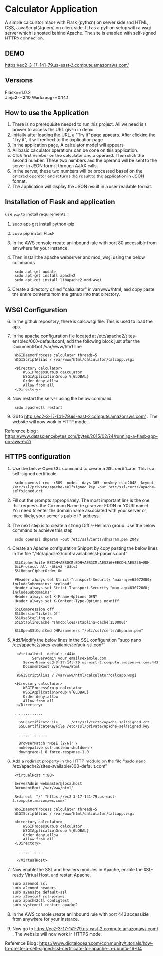 # Calculator Application
A simple calculator made with Flask (python) on server side and HTML, CSS, JavaScript(Jquery) on client side.
It has a python setup with a wsgi server which is hosted behind Apache.
The site is enabled with self-signed HTTPS connection.

## DEMO
https://ec2-3-17-141-79.us-east-2.compute.amazonaws.com/


## Versions
Flask==1.0.2  
Jinja2==2.10
Werkzeug==0.14.1

## How to use the Application

1. There is no prerequisite needed to run this project. All we need is a brower to access the URL given in demo
2. Initially after loading the URL, a "Try it" page appears. After clicking the "Try it", it will redirect to the application page
3. In the application page, A calculator model will appears
4. All basic calculator operations can be done on this application.
5. Click first number on the calculator and a operand. Then click the second number. These two numbers and the operand will be sent to the server in JSON format through AJAX calls.
6. In the server, these two numbers will be processed based on the entered operator and returns the result to the application in JSON format. 
7. The application will display the JSON result in a user readable format.

## Installation of Flask and application

use `pip` to install requirements：  

1. sudo apt-get install python-pip

2. sudo pip install Flask

3. In the AWS console create an inbound rule with port 80 accessible from anywhere for your instance.

4. Then install the apache webserver and mod_wsgi using the below commands 

		sudo apt-get update
		sudo apt-get install apache2
		sudo apt-get install libapache2-mod-wsgi

5. Create a directory called "calculator" in var/www/html, and copy paste the entire contents from the github into that directory.  

## WSGI Configuration

6. In the github repository, there is calc.wsgi file. This is used to load the app.

7. In the apache configuration file located at /etc/apache2/sites-enabled/000-default.conf, add the following block just after the DocumentRoot /var/www/html line

		WSGIDaemonProcess calculator threads=5
		WSGIScriptAlias / /var/www/html/calculator/calcapp.wsgi

		<Directory calculator>
		    WSGIProcessGroup calculator
		    WSGIApplicationGroup %{GLOBAL}
		    Order deny,allow
		    Allow from all
		</Directory>

8. Now restart the server using the below command.

		sudo apachectl restart

9. Go to http://ec2-3-17-141-79.us-east-2.compute.amazonaws.com/ . The website will now work in HTTP mode.

Reference blog : https://www.datasciencebytes.com/bytes/2015/02/24/running-a-flask-app-on-aws-ec2/

## HTTPS configuration

1. Use the below OpenSSL command to create a SSL certificate. This is a self-signed certificate

		sudo openssl req -x509 -nodes -days 365 -newkey rsa:2048 -keyout /etc/ssl/private/apache-selfsigned.key -out /etc/ssl/certs/apache-selfsigned.crt

2. Fill out the prompts appropriately. The most important line is the one that requests the Common Name (e.g. server FQDN or YOUR name). You need to enter the domain name associated with your server or, more likely, your server's public IP address.

3. The next step is to create a strong Diffie-Hellman group. Use the below command to achieve this step

		sudo openssl dhparam -out /etc/ssl/certs/dhparam.pem 2048

4. Create an Apache configuration Snippet by copy pasting the below lines in the file "/etc/apache2/conf-available/ssl-params.conf"


		SSLCipherSuite EECDH+AESGCM:EDH+AESGCM:AES256+EECDH:AES256+EDH
		SSLProtocol All -SSLv2 -SSLv3
		SSLHonorCipherOrder On

		#Header always set Strict-Transport-Security "max-age=63072000; includeSubdomains; preload"
		Header always set Strict-Transport-Security "max-age=63072000; includeSubdomains"
		Header always set X-Frame-Options DENY
		Header always set X-Content-Type-Options nosniff

		SSLCompression off 
		SSLSessionTickets Off
		SSLUseStapling on 
		SSLStaplingCache "shmcb:logs/stapling-cache(150000)"

		SSLOpenSSLConfCmd DHParameters "/etc/ssl/certs/dhparam.pem"

5. Add/Modify the below lines in the SSL configuration "sudo nano /etc/apache2/sites-available/default-ssl.conf"

		 <VirtualHost _default_:443>
		        ServerAdmin your_email@example.com
			ServerName ec2-3-17-141-79.us-east-2.compute.amazonaws.com:443
			DocumentRoot /var/www/html
		 
		 WSGIScriptAlias / /var/www/html/calculator/calcapp.wsgi

		<Directory calculator>
		    WSGIProcessGroup calculator
		    WSGIApplicationGroup %{GLOBAL}
		    Order deny,allow
		    Allow from all
		 </Directory>

		.............

		  SSLCertificateFile      /etc/ssl/certs/apache-selfsigned.crt
		  SSLCertificateKeyFile /etc/ssl/private/apache-selfsigned.key

		 ..............

		  BrowserMatch "MSIE [2-6]" \
		  nokeepalive ssl-unclean-shutdown \
		  downgrade-1.0 force-response-1.0
	
6. Add a redirect property in the HTTP module on the file "sudo nano /etc/apache2/sites-available/000-default.conf"

		<VirtualHost *:80>

		ServerAdmin webmaster@localhost
		DocumentRoot /var/www/html/

		Redirect  "/" "https://ec2-3-17-141-79.us-east-2.compute.amazonaws.com/"

		WSGIDaemonProcess calculator threads=5
		WSGIScriptAlias / /var/www/html/calculator/calcapp.wsgi

		<Directory calculator>
		    WSGIProcessGroup calculator
		    WSGIApplicationGroup %{GLOBAL}
		    Order deny,allow
		    Allow from all
		</Directory>

		 ............

		 </VirtualHost>

 7. Now enable the SSL and headers modules in Apache, enable the SSL-ready Virtual Host, and restart Apache.
 
		sudo a2enmod ssl
		sudo a2enmod headers
		sudo a2ensite default-ssl
		sudo a2enconf ssl-params
		sudo apache2ctl configtest
		sudo systemctl restart apache2

8. In the AWS console create an inbound rule with port 443 accessible from anywhere for your instance. 

9. Now go to https://ec2-3-17-141-79.us-east-2.compute.amazonaws.com/ . The website will now work in HTTPS mode.

Reference Blog : https://www.digitalocean.com/community/tutorials/how-to-create-a-self-signed-ssl-certificate-for-apache-in-ubuntu-16-04
 

